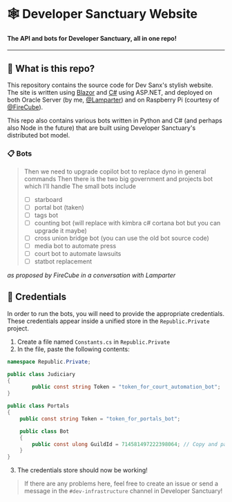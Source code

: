 # 🕸️ Developer Sanctuary Website

#### The API and bots for Developer Sanctuary, all in one repo!

---

## 🤔 What is this repo?

This repository contains the source code for Dev Sanx's stylish website. The site is written using [Blazor](https://dotnet.microsoft.com/apps/aspnet/web-apps/blazor) and [C#](https://dotnet.microsoft.com/languages/csharp) using ASP.NET, and deployed on both Oracle Server (by me, [@Lamparter](https://github.com/Lamparter)) and on Raspberry Pi (courtesy of [@FireCube](https://github.com/firecubestudios)).

This repo also contains various bots written in Python and C# (and perhaps also Node in the future) that are built using Developer Sanctuary's distributed bot model.

### 📋 Bots

> Then we need to upgrade copilot bot to replace dyno in general commands
> Then there is the two big government and projects bot which I’ll handle
> The small bots include
> - [ ] starboard
> - [ ] portal bot (taken)
> - [ ] tags bot
> - [ ] counting bot (will replace with kimbra c# cortana bot but you can upgrade it maybe)
> - [ ] cross union bridge bot (you can use the old bot source code)
> - [ ] media bot to automate ⁠press
> - [ ] court bot to automate lawsuits
> - [ ] statbot replacement

_as proposed by FireCube in a conversation with Lamparter_

## 🔐 Credentials

In order to run the bots, you will need to provide the appropriate credentials. These credentials appear inside a unified store in the `Republic.Private` project.

1. Create a file named `Constants.cs` in `Republic.Private`
2. In the file, paste the following contents:
```cs
namespace Republic.Private;

public class Judiciary
{
		public const string Token = "token_for_court_automation_bot";
}

public class Portals
{
	public const string Token = "token_for_portals_bot";

	public class Bot
	{
		public const ulong GuildId = 714581497222398064; // Copy and paste the server ID of your target server here.
	}
}
```
3. The credentials store should now be working!
> If there are any problems here, feel free to create an issue or send a message in the `#dev-infrastructure` channel in Developer Sanctuary!
